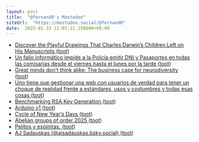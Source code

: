 ```yaml
---
layout: post
title:  "@fernand0's Mastodon"
siteUrl:  "https://mastodon.social/@fernand0"
date:  2025-01-23 12:03:21.250000+00:00
---
```

*  [Discover the Playful Drawings That Charles Darwin’s Children Left on His Manuscripts ](https://www.openculture.com/2025/01/discover-the-playful-drawings-that-charles-darwins-children-left-on-his-manuscripts.htm) ([toot](https://mastodon.social/@fernand0/113877568798560046))
*  [Un fallo informático impide a la Policía emitir DNI y Pasaportes en todas las comisarías desde el viernes hasta el lunes por la tarde ](https://www.20minutos.es/noticia/5672025/0/un-fallo-informatico-impide-policia-emitir-dni-pasaportes-todas-las-comisarias-desde-viernes-hasta-lunes-por-tarde) ([toot](https://mastodon.social/@fernand0/113877344959940220))
*  [Great minds don’t think alike: The business case for neurodiversity ](https://bigthink.com/business/the-business-case-for-neurodiversity) ([toot](https://mastodon.social/@fernand0/113877191076309279))
*  [Uno tiene que gestionar una web con usuarios de verdad para tener un choque de realidad frente a estándares, usos y costumbres y todas esas cosas ](https://mastodon.social/@fernand0/113877020522387128) ([toot](https://mastodon.social/@fernand0/113877020522387128))
*  [Benchmarking RSA Key Generation ](https://words.filippo.io/dispatches/rsa-keygen-bench) ([toot](https://mastodon.social/@fernand0/113875971463907191))
*  [Arduino v1 ](https://www.flickr.com/photos/fernand0/54270314590) ([toot](https://mastodon.social/@fernand0/113875390884774436))
*  [Cycle of New Year’s Days ](https://www.johndcook.com/blog/2024/12/31/cycle-of-new-years-days) ([toot](https://mastodon.social/@fernand0/113875379593004507))
*  [Abelian groups of order 2025 ](https://www.johndcook.com/blog/2025/01/01/abelian-groups-of-order-2025) ([toot](https://mastodon.social/@fernand0/113873473740719166))
*  [Pelitos y espinitas. ](https://avecesunafoto.wordpress.com/2025/01/22/pelitos-y-espinitas) ([toot](https://mastodon.social/@fernand0/113873348721269840))
*  [AJ Sadauskas (@ajsadauskas.bsky.social) ](https://bsky.app/profile/did:plc:n2okvbdq33c32ekbv6hfzdg2/post/3lfjk3mrdds2) ([toot](https://mastodon.social/@fernand0/113873123069001602))
